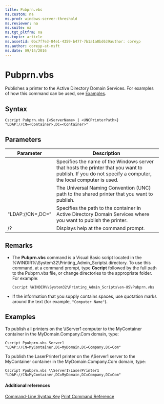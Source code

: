 ```yaml
---
title: Pubprn.vbs
ms.custom: na
ms.prod: windows-server-threshold
ms.reviewer: na
ms.suite: na
ms.tgt_pltfrm: na
ms.topic: article
ms.assetid: 0bc7f7e3-84e1-4359-b477-7b1a1a0bd639author: coreyp
ms.author: coreyp-at-msft
ms.date: 09/14/2016
---
```

# Pubprn.vbs
Publishes a printer to the Active Directory Domain Services.
For examples of how this command can be used, see [Examples](#BKMK_examples).
## Syntax
```
Cscript Pubprn.vbs {<ServerName> | <UNCPrinterPath>} 
"LDAP://CN=<Container>,DC=<Container>"
```
## Parameters
|Parameter|Description|
|-------------|---------------|
|<ServerName>|Specifies the name of the Windows server that hosts the printer that you want to publish. If you do not specify a computer, the local computer is used.|
|<UNCPrinterPath>|The Universal Naming Convention (UNC) path to the shared printer that you want to publish.|
|"LDAP://CN=<Container>,DC=<Container>"|Specifies the path to the container in Active Directory Domain Services where you want to publish the printer.|
|/?|Displays help at the command prompt.|
## Remarks
-   The **Pubprn.vbs** command is a Visual Basic script located in the %WINDIR%\System32\Printing_Admin_Scripts\\<language> directory. To use this command, at a command prompt, type **Cscript** followed by the full path to the Pubprn.vbs file, or change directories to the appropriate folder. For example:
    ```
    Cscript %WINDIR%\System32\Printing_Admin_Scripts\en-US\Pubprn.vbs
    ```
-   If the information that you supply contains spaces, use quotation marks around the text (for example, `"Computer Name"`).
## <a name="BKMK_examples"></a>Examples
To publish all printers on the \\\Server1 computer to the MyContainer container in the MyDomain.Company.Com domain, type:
```
Cscript Ppubprn.vbs Server1 "LDAP://CN=MyContainer,DC=MyDomain,DC=Company,DC=Com"
```
To publish the LaserPrinter1 printer on the \\\Server1 server to the MyContainer container in the MyDomain.Company.Com domain, type:
```
Cscript Ppubprn.vbs \\Server1\LaserPrinter1 "LDAP://CN=MyContainer,DC=MyDomain,DC=Company,DC=Com"
```
#### Additional references
[Command-Line Syntax Key](Command-Line-Syntax-Key.md)
[Print Command Reference](Print-Command-Reference.md)
